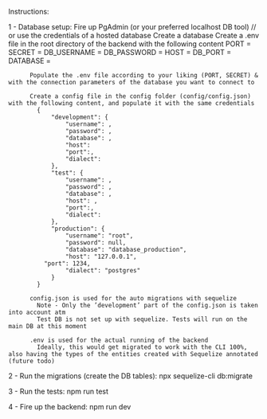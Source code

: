 Instructions:

  1 - Database setup:
    Fire up PgAdmin (or your preferred localhost DB tool) // or use the credentials of a hosted database
      Create a database
      Create a .env file in the root directory of the backend with the following content
        PORT = 
        SECRET = 
        DB_USERNAME = 
        DB_PASSWORD = 
        HOST = 
        DB_PORT = 
        DATABASE = 
    
          Populate the .env file according to your liking (PORT, SECRET) & with the connection parameters of the database you want to connect to
    
          Create a config file in the config folder (config/config.json) with the following content, and populate it with the same credentials
            {
                "development": {
                    "username": ,
                    "password": ,
                    "database": ,
                    "host": 
                    "port":,
                    "dialect": 
                },
                "test": {
                    "username": ,
                    "password": ,
                    "database": ,
                    "host": ,
                    "port":,
                    "dialect": 
                },
                "production": {
                    "username": "root",
                    "password": null,
                    "database": "database_production",
                    "host": "127.0.0.1",
              "port": 1234,
                    "dialect": "postgres"
                }
            }
    
          config.json is used for the auto migrations with sequelize
            Note - Only the ’development’ part of the config.json is taken into account atm
            Test DB is not set up with sequelize. Tests will run on the main DB at this moment
          
          .env is used for the actual running of the backend
            Ideally, this would get migrated to work with the CLI 100%, also having the types of the entities created with Sequelize annotated (future todo)
  
  2 - Run the migrations (create the DB tables):
    npx sequelize-cli db:migrate
  
  3 - Run the tests:
    npm run test
  
  4 - Fire up the backend:
    npm run dev
